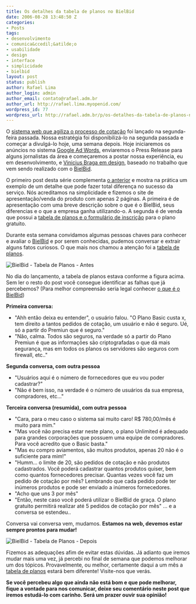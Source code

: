 ```yaml
---
title: Os detalhes da tabela de planos no BielBid
date: 2006-08-28 13:48:50 Z
categories:
- Posts
tags:
- desenvolvimento
- comunica&ccedil;&atilde;o
- usabilidade
- design
- interface
- simplicidade
- bielbid
layout: post
status: publish
author: Rafael Lima
author_login: admin
author_email: contato@rafael.adm.br
author_url: http://rafael.lima.myopenid.com/
wordpress_id: 77
wordpress_url: http://rafael.adm.br/p/os-detalhes-da-tabela-de-planos-no-bielbid/
---
```


O <a href="http://bielbid.com.br">sistema web que agiliza o processo de cota&ccedil;&atilde;o</a> foi lan&ccedil;ado na segunda-feira passada. Nossa estrat&eacute;gia foi disponibiliz&aacute;-lo na segunda passada e come&ccedil;ar a divulg&aacute;-lo hoje, uma semana depois.
Hoje iniciaremos os an&uacute;ncios no sistema <a href="https://adwords.google.com">Google Ad Words</a>, enviaremos o Press Release para alguns jornalistas da &aacute;rea e come&ccedil;aremos a postar nossa experi&ecirc;ncia, eu em desenvolvimento, e <a href="http://viniciusbraga.com">Vinicius Braga em design</a>, baseado no trabalho que vem sendo realizado com o <a href="http://bielbid.com.br">BielBid</a>.

O primeiro post desta s&eacute;rie complementa <a href="http://rafael.adm.br/p/o-real-valor-de-um-sistema-esta-nos-detalhes/">o anterior</a> e mostra na pr&aacute;tica um exemplo de um detalhe que pode fazer total diferen&ccedil;a no sucesso da servi&ccedil;o.
N&oacute;s acreditamos na simplicidade e fizemos o site de apresenta&ccedil;&atilde;o/venda do produto com apenas 2 p&aacute;ginas. A primeira &eacute; de apresenta&ccedil;&atilde;o com uma breve descri&ccedil;&atilde;o sobre o que &eacute; o BielBid, seus diferencias e o que a empresa ganha utilizando-o. A segunda &eacute; de venda que possui a <a href="http://bielbid.com.br/pt-BR/signup">tabela de planos e o formul&aacute;rio de inscri&ccedil;&atilde;o</a> para o plano gratuito.

Durante esta semana convidamos algumas pessoas chaves para conhecer e avaliar o <a href="http://bielbid.com.br">BielBid</a> e por serem conhecidas, pudemos conversar e extrair alguns fatos curiosos. O que mais nos chamou a aten&ccedil;&atilde;o foi a <a href="http://bielbid.com.br/pt-BR/signup">tabela de planos</a>.

<img id="image75" src="http://rafael.adm.br/wp-content/uploads/2006/08/bielbid-planos-antes.png" alt="BielBid - Tabela de Planos - Antes" />

No dia do lan&ccedil;amento, a tabela de planos estava conforme a figura acima. Sem ler o resto do post voc&ecirc; consegue identificar as falhas que j&aacute; percebemos? (Para melhor compreens&atilde;o seria legal conhecer <a href="http://bielbid.com.br">o que &eacute; o BielBid</a>)

<strong>Primeira conversa:</strong>
- "Ahh ent&atilde;o deixa eu entender", o usu&aacute;rio falou. "O Plano Basic custa x, tem direito a tantos pedidos de cota&ccedil;&atilde;o, um usu&aacute;rio e n&atilde;o &eacute; seguro. U&eacute;, s&oacute; a partir do Premiun que &eacute; seguro."
- "N&atilde;o, calma. Todos s&atilde;o seguros, na verdade s&oacute; a partir do Plano Premiun &eacute; que as informa&ccedil;&otilde;es s&atilde;o criptografadas o que d&aacute; mais seguran&ccedil;a, mas em todos os planos os servidores s&atilde;o seguros com firewall, etc.."

<strong>Segunda conversa, com outra pessoa</strong>
- "Usu&aacute;rios aqui &eacute; o n&uacute;mero de fornecedores que eu vou poder cadastrar?"
- "N&atilde;o &eacute; bem isso, na verdade &eacute; o n&uacute;mero de usu&aacute;rios da sua empresa, compradores, etc..."

<strong>Terceira conversa (resumida), com outra pessoa</strong>
- "Cara, para o meu caso o sistema sai muito caro! R$ 780,00/m&ecirc;s &eacute; muito para mim."
- "Mas voc&ecirc; n&atilde;o precisa estar neste plano, o plano Unlimited &eacute; adequado para grandes corpora&ccedil;&otilde;es que possuem uma equipe de compradores. Para voc&ecirc; acredito que o Basic basta."
- "Mas eu compro aviamentos, s&atilde;o muitos produtos, apenas 20 n&atilde;o &eacute; o suficiente para mim!"
- "Humm... o limite de 20, s&atilde;o pedidos de cota&ccedil;&atilde;o e n&atilde;o produtos cadastrados. Voc&ecirc; poder&aacute; cadastrar quantos produtos quiser, bem como quantos fornecedores precisar. Quantas vezes voc&ecirc; faz um pedido de cota&ccedil;&atilde;o por m&ecirc;s? Lembrando que cada pedido pode ter in&uacute;meros produtos e pode ser enviado a in&uacute;meros fornecedores.
- "Acho que uns 3 por m&ecirc;s"
- "Ent&atilde;o, neste caso voc&ecirc; poder&aacute; utilizar o BielBid de gra&ccedil;a. O plano gratuito permitir&aacute; realizar at&eacute; 5 pedidos de cota&ccedil;&atilde;o por m&ecirc;s"
... e a conversa se estendeu..

Conversa vai conversa vem, mudamos. <strong>Estamos na web, devemos estar sempre prontos para mudar!</strong>

<img id="image76" src="http://rafael.adm.br/wp-content/uploads/2006/08/bielbid-planos-depois.png" alt="BielBid - Tabela de Planos - Depois" />

Fizemos as adequa&ccedil;&otilde;es afim de evitar estas d&uacute;vidas. J&aacute; adianto que iremos mudar mais uma vez, j&aacute; percebi no final de semana que podemos melhorar um dos t&oacute;picos. Provavelmente, ou melhor, certamente daqui a um m&ecirc;s a <a href="http://bielbid.com.br/pt-BR/signup">tabela de planos</a> estar&aacute; bem diferente! Visite-nos que ver&aacute;s.

<strong>Se voc&ecirc; percebeu algo que ainda n&atilde;o est&aacute; bom e que pode melhorar, fique a vontade para nos comunicar, deixe seu coment&aacute;rio neste post que iremos estud&aacute;-lo com carinho. Ser&aacute; um prazer ouvir sua opini&atilde;o!
</strong>
